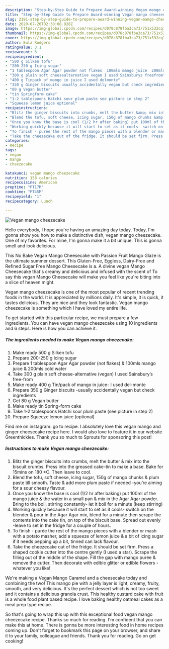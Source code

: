 ```yaml
---
description: "Step-by-Step Guide to Prepare Award-winning Vegan mango cheezecake"
title: "Step-by-Step Guide to Prepare Award-winning Vegan mango cheezecake"
slug: 2191-step-by-step-guide-to-prepare-award-winning-vegan-mango-cheezecake
date: 2020-07-20T02:38:08.928Z
image: https://img-global.cpcdn.com/recipes/d078c878fba3ca73/751x532cq70/vegan-mango-cheezecake-recipe-main-photo.jpg
thumbnail: https://img-global.cpcdn.com/recipes/d078c878fba3ca73/751x532cq70/vegan-mango-cheezecake-recipe-main-photo.jpg
cover: https://img-global.cpcdn.com/recipes/d078c878fba3ca73/751x532cq70/vegan-mango-cheezecake-recipe-main-photo.jpg
author: Eula Rodgers
ratingvalue: 3.1
reviewcount: 6
recipeingredient:
- "500 g Silken tofu"
- "200-250 g Icing sugar"
- "1 tablespoon Agar Agar powder not flakes  100mls mango juice  200mls cold water"
- "300 g plain soft cheesealternative vegan I used Sainsburys freefrom"
- "400 g Tinpack of mango in juice I used delmonte"
- "350 g Ginger biscuits usually accidentally vegan but check ingredients"
- "80 g Vegan butter"
- "tin Springform cake"
- "1-2 tablespoons Hatchi sour plum paste see picture in step 2"
- "Squeeze lemon juice optional"
recipeinstructions:
- "Blitz the ginger biscuits into crumbs, melt the butter &amp; mix into the biscuit crumbs. Press into the greased cake-tin to make a base. Bake for 15mins on 180 *C. Then leave to cool."
- "Blend the tofu, soft cheese, icing sugar, 150g of mango chunks &amp; plum paste till smooth. Taste &amp; add more plum paste if needed -you’re aiming for a sour cheesy flavour."
- "Once you know the base is cool (1/2 hr after baking) put 100ml of the mango juice &amp; the water in a small pan &amp; mix in the Agar Agar powder. Bring to the boil, stirring constantly- let it boil for a minute (keep stirring)"
- "Working quickly because it will start to set as it cools- switch on the blender &amp; pour in the Agar Agar mix, blend for a minute then scrape the contents into the cake tin, on top of the biscuit base. Spread out evenly -leave to set in the fridge for a couple of hours."
- "To finish - purée the rest of the mango pieces with a blender or mash with a potato masher, add a squeeze of lemon juice &amp; a bit of icing sugar if it needs pepping up a bit, tinned can lack flavour."
- "Take the cheezecake out of the fridge. It should be set firm. Press a shaped cookie cutter into the centre gently (I used a star). Scrape the filling out of the middle of the shape. Fill the gap with mango purée &amp; remove the cutter. Then decorate with edible glitter or edible flowers -whatever you like!"
categories:
- Recipe
tags:
- vegan
- mango
- cheezecake

katakunci: vegan mango cheezecake 
nutrition: 158 calories
recipecuisine: American
preptime: "PT17M"
cooktime: "PT45M"
recipeyield: "1"
recipecategory: Lunch

---
```



![Vegan mango cheezecake](https://img-global.cpcdn.com/recipes/d078c878fba3ca73/751x532cq70/vegan-mango-cheezecake-recipe-main-photo.jpg)

Hello everybody, I hope you're having an amazing day today. Today, I'm gonna show you how to make a distinctive dish, vegan mango cheezecake. One of my favorites. For mine, I'm gonna make it a bit unique. This is gonna smell and look delicious.

This No Bake Vegan Mango Cheesecake with Passion Fruit Mango Glaze is the ultimate summer dessert. This Gluten-Free, Eggless, Dairy-Free and Refined Sugar Free Mango Cheesecake is a. A divine vegan Mango Cheesecake that&#39;s creamy and delicious and infused with the scent of To say this vegan Mango Cheesecake will make you feel like you&#39;re biting into a slice of heaven might.

Vegan mango cheezecake is one of the most popular of recent trending foods in the world. It is appreciated by millions daily. It's simple, it is quick, it tastes delicious. They are nice and they look fantastic. Vegan mango cheezecake is something which I have loved my entire life.


To get started with this particular recipe, we must prepare a few ingredients. You can have vegan mango cheezecake using 10 ingredients and 6 steps. Here is how you can achieve it.

<!--inarticleads1-->

##### The ingredients needed to make Vegan mango cheezecake:

1. Make ready 500 g Silken tofu
1. Prepare 200-250 g Icing sugar
1. Prepare 1 tablespoon Agar Agar powder (not flakes) &amp; 100mls mango juice &amp; 200mls cold water
1. Take 300 g plain soft cheese-alternative (vegan) I used Sainsbury’s free-from
1. Make ready 400 g Tin/pack of mango in juice- I used del-monte
1. Prepare 350 g Ginger biscuits -usually accidentally vegan but check ingredients
1. Get 80 g Vegan butter
1. Make ready tin Spring-form cake
1. Take 1-2 tablespoons Hatchi sour plum paste (see picture in step 2)
1. Prepare Squeeze lemon juice (optional)


Find me on instagram. go to recipe. I absolutely love this vegan mango and ginger cheesecake recipe here. I would also love to feature it in our website Greenthickies. Thank you so much to Sprouts for sponsoring this post! 

<!--inarticleads2-->

##### Instructions to make Vegan mango cheezecake:

1. Blitz the ginger biscuits into crumbs, melt the butter &amp; mix into the biscuit crumbs. Press into the greased cake-tin to make a base. Bake for 15mins on 180 *C. Then leave to cool.
1. Blend the tofu, soft cheese, icing sugar, 150g of mango chunks &amp; plum paste till smooth. Taste &amp; add more plum paste if needed -you’re aiming for a sour cheesy flavour.
1. Once you know the base is cool (1/2 hr after baking) put 100ml of the mango juice &amp; the water in a small pan &amp; mix in the Agar Agar powder. Bring to the boil, stirring constantly- let it boil for a minute (keep stirring)
1. Working quickly because it will start to set as it cools- switch on the blender &amp; pour in the Agar Agar mix, blend for a minute then scrape the contents into the cake tin, on top of the biscuit base. Spread out evenly -leave to set in the fridge for a couple of hours.
1. To finish - purée the rest of the mango pieces with a blender or mash with a potato masher, add a squeeze of lemon juice &amp; a bit of icing sugar if it needs pepping up a bit, tinned can lack flavour.
1. Take the cheezecake out of the fridge. It should be set firm. Press a shaped cookie cutter into the centre gently (I used a star). Scrape the filling out of the middle of the shape. Fill the gap with mango purée &amp; remove the cutter. Then decorate with edible glitter or edible flowers -whatever you like!


We&#39;re making a Vegan Mango Caramel and a cheesecake today and combining the two! This mango pie with a jelly layer is light, creamy, fruity, smooth, and very delicious. It&#39;s the perfect dessert which is not too sweet and it contains a delicious granola crust. This healthy custard cake with fruit is a whole food plant based recipe. I love baking healthy oatmeal cakes as a meal prep type recipe. 

So that's going to wrap this up with this exceptional food vegan mango cheezecake recipe. Thanks so much for reading. I'm confident that you can make this at home. There is gonna be more interesting food in home recipes coming up. Don't forget to bookmark this page on your browser, and share it to your family, colleague and friends. Thank you for reading. Go on get cooking!
